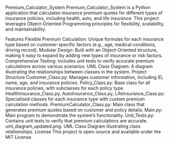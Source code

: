 Premium_Calculator_System
Premium_Calculator_System is a Python application that calculates insurance premium quotes for different types of insurance policies, including health, auto, and life insurance. This project leverages Object-Oriented Programming principles for flexibility, scalability, and maintainability.

Features
Flexible Premium Calculation: Unique formulas for each insurance type based on customer-specific factors (e.g., age, medical conditions, driving record).
Modular Design: Built with an Object-Oriented structure, making it easy to expand by adding new types of insurance or risk factors.
Comprehensive Testing: Includes unit tests to verify accurate premium calculations across various scenarios.
UML Class Diagram: A diagram illustrating the relationships between classes in the system.
Project Structure
Customer_Class.py: Manages customer information, including ID, name, age, and insurance policies.
Policy_Class.py: Base class for all insurance policies, with subclasses for each policy type.
HealthInsurance_Class.py, AutoInsurance_Class.py, LifeInsurance_Class.py: Specialized classes for each insurance type with custom premium calculation methods.
PremiumCalculator_Class.py: Main class that generates premium quotes based on customer and policy details.
Main.py: Main program to demonstrate the system’s functionality.
Unit_Tests.py: Contains unit tests to verify that premium calculations are accurate.
uml_diagram_updated.png: UML Class Diagram illustrating class relationships.
License
This project is open-source and available under the MIT License.
